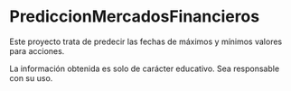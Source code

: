 # PrediccionMercadosFinancieros
Este proyecto trata de predecir las fechas de máximos y mínimos valores para acciones.

La información obtenida es solo de carácter educativo. Sea responsable con su uso.
